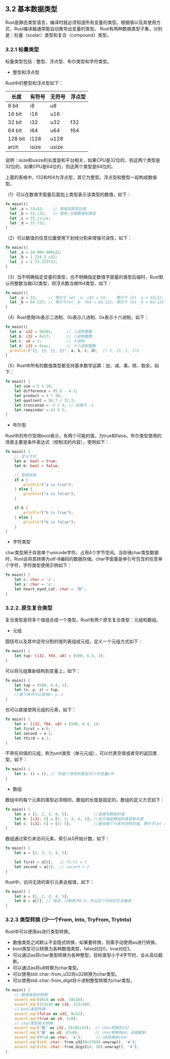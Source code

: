 ## 3.2 基本数据类型

Rust是静态类型语言，编译时就必须知道所有变量的类型。根据值以及其使用方式，Rust编译器通常能自动推导出变量的类型。
Rust有两种数据类型子集，分别是：标量（scalar）类型和复合（compound）类型。

### 3.2.1 标量类型
标量类型包括：整型、浮点型、布尔类型和字符类型。

- 整型和浮点型

Rust中的整型和浮点型如下：

| 长度 | 有符号 | 无符号 | 浮点型|
| ---- | ----- | ------ | ----- |
|8 bit |  i8   |   u8   |       |
|16 bit|  i16  |   u16  |       |
|32 bit|  i32  |   u32  |  f32  |
|64 bit|  i64  |   u64  |  f64  |
|128 bit| i128 |   u128 |       |
| arch | isize |  usize |       |

说明：isize和usize的长度是和平台相关，如果CPU是32位的，则这两个类型是32位的，如果CPU是64位的，则这两个类型是64位的。

上面的表格中，f32和f64为浮点型，其它为整型。浮点型和整型一起构成数值型。

（1）可以在数值字面量后面加上类型表示该类型的数值，如下：
```Rust
fn main(){
  let _a = 33u32;    // 直接加类型后缀
  let _b = 33_i32;   // 使用_分隔数值和类型
  let _c = 33_isize;
  let _d = 33_f32;
}
```
（2）可以数值的任意位置使用下划线分割来增强可读性，如下：
```Rust
fn main(){
  let _a = 10_000_000u32;
  let _b = 1_234_3_u32;
  let _c = 1_33_333f32;
}
```
（3）当不明确指定变量的类型，也不明确指定数值字面量的类型后缀时，Rust默认将整数当做i32类型，将浮点数当做f64类型，如下：
```Rust
fn main(){
  let _a = 33;     // 等价于 let _a: i32 = 33;    等价于 let _a = 33i32;
  let _b = 64.123; // 等价于let _b: f64 = 64.123; 等价于 let _b = 64.123f64;
}
```
（4）Rust使用0b表示二进制、0o表示八进制、0x表示十六进制，如下：
```Rust
fn main(){
  let a: u32 = 0b101;      // 二进制整数
  let b: i32 = 0o17;       // 八进制整数
  let c: u8 = 1;           // 十进制
  let d: i32 = 0xac;       // 十六进制整数
  println!("{}, {}, {}, {}", a, b, c, d);  // 5, 15, 1, 172
}
```
（5）Rust中所有的数值类型都支持基本数学运算：加、减、乘、除、取余，如下：
```Rust
fn main() {
    let sum = 5 + 10;
    let difference = 95.5 - 4.3;
    let product = 4 * 30;
    let quotient = 56.7 / 32.2;
    let truncated = -5 / 3; // 结果为 -1
    let remainder = 43 % 5;
}
```

- 布尔型

Rust中的布尔型用bool表示，有两个可能的值，为true和false。布尔类型使用的场景主要是条件表达式（控制流的内容），使用如下：
```Rust
fn main() {
    // 定义方式
    let a: bool = true;
    let b: bool = false;

    // 使用场景
    if a {
        println!("a is true");
    } else {
        println!("a is false");
    }

    if b {
        println!("b is true");
    } else {
        println!("b is false");
    }
}
```

- 字符类型

char类型用于存放单个unicode字符，占用4个字节空间。当存储char类型数据时，Rust会将其转换为utf-8编码的数据存储。char字面量是单引号包含的任意单个字符，字符类型使用示例如下：
```Rust
fn main() {
    let c: char = 'z';
    let x: char = 'x';
    let heart_eyed_cat: char = '😻';
}
```

### 3.2.2. 原生复合类型
复合类型是将多个值组合成一个类型。Rust有两个原生复合类型：元组和数组。

- 元组

圆括号以及其中逗号分割的值列表组成元组，定义一个元组方式如下：
```Rust
fn main() {
    let tup: (i32, f64, u8) = (500, 6.4, 1);
}
```
可以将元组重新结构到变量上，如下：
```Rust
fn main() {
    let tup = (500, 6.4, 1);
    let (x, y, z) = tup;
    //接下来你可以使用x、y、z
}
```
也可以直接使用元组的元素，如下：
```Rust
fn main() {
    let x: (i32, f64, u8) = (500, 6.4, 1);
    let first = x.0;
    let second = x.1;
    let third = x.2;
}
```

不带任何值的元组，称为unit类型（单元元组），可以代表空值或者空的返回类型，如下：
```Rust
fn main() {
    let x: () = (); // 将值()保存到类型为()的变量x中
}
```

- 数组

数组中的每个元素的类型必须相同，数组的长度是固定的，数组的定义方式如下：
```Rust
fn main() {
    let a = [1, 2, 3, 4, 5];           //直接写数组的值
    let b: [i32; 5] = [1, 2, 3, 4, 5]; //显示指定数组的类型和长度
    let c: [i32; 5] = [3; 5];          //数组每个元素为同样的值，等价于let a = [5, 5, 5, 5, 5];
}
```
数组通过索引来访问元素，索引从0开始计数，如下：
```Rust
fn main() {
    let a = [1, 2, 3, 4, 5];

    let first = a[0];   // first = 1
    let second = a[1];  // second = 2
}
```
Rust中，访问无效的索引元素会报错，如下：
```Rust
fn main() {
    let a = [1, 2, 3, 4, 5];
    let b = a[5]; // 错误，只能放为0-4，所以这个代码将无法编译
}
```

### 3.2.3 类型转换 (少一个From, Into, TryFrom, TryInto)

Rust中可以使用as进行类型转换。

- 数值类型之间默认不会隐式转换，如果要转换，则需手动使用as进行转换。
- bool类型可以转换为各种数值类型，false对应0，true对应1。
- 可以通过as将char类型转换为各种整型，目标类型小于4字节时，会从高位截断。
- 可以通过as将u8转换为char类型。
- 可以使用std::char::from_u32将u32转换为char类型。
- 可以使用std::char::from_digit将十进制整型转换为char类型。
```Rust
fn main() {
    // 数值类型的转换
    assert_eq!(10i8 as u16, 10u16);
    assert_eq!(123u16 as i16, 123i16);
    // bool类型转换
    assert_eq!(false as u32, 0u32);
    assert_eq!(true as i8, 1i8);
    // char类型相关转换
    assert_eq!('我' as i32, 25105i32);  // char转换到i32
    assert_eq!('是' as u8, 47u8);       // char转换到u8，会被截断
    assert_eq!(97u8 as char, 'a');      // u8转换到char
    assert_eq!(std::char::from_u32(0x2764).unwrap(), '❤');
    assert_eq!(std::char::from_digit(4, 10).unwrap(), '4');
}
```
